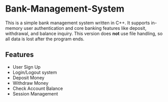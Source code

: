 # Bank-Management-System
This is a simple bank management system written in C++.
It supports in-memory user authentication and core banking features like deposit, withdrawal, and balance inquiry.
This version does **not** use file handling, so all data is lost after the program ends.

## Features
- User Sign Up
- Login/Logout system
- Deposit Money
- Withdraw Money
- Check Account Balance
- Session Management
